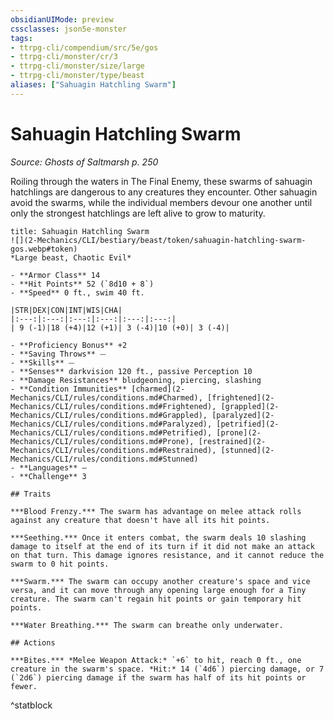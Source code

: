 ```yaml
---
obsidianUIMode: preview
cssclasses: json5e-monster
tags:
- ttrpg-cli/compendium/src/5e/gos
- ttrpg-cli/monster/cr/3
- ttrpg-cli/monster/size/large
- ttrpg-cli/monster/type/beast
aliases: ["Sahuagin Hatchling Swarm"]
---
```

# Sahuagin Hatchling Swarm
*Source: Ghosts of Saltmarsh p. 250*  


Roiling through the waters in The Final Enemy, these swarms of sahuagin hatchlings are dangerous to any creatures they encounter. Other sahuagin avoid the swarms, while the individual members devour one another until only the strongest hatchlings are left alive to grow to maturity.

```ad-statblock
title: Sahuagin Hatchling Swarm
![](2-Mechanics/CLI/bestiary/beast/token/sahuagin-hatchling-swarm-gos.webp#token)
*Large beast, Chaotic Evil*

- **Armor Class** 14 
- **Hit Points** 52 (`8d10 + 8`) 
- **Speed** 0 ft., swim 40 ft.

|STR|DEX|CON|INT|WIS|CHA|
|:---:|:---:|:---:|:---:|:---:|:---:|
| 9 (-1)|18 (+4)|12 (+1)| 3 (-4)|10 (+0)| 3 (-4)|

- **Proficiency Bonus** +2
- **Saving Throws** ⏤
- **Skills** ⏤
- **Senses** darkvision 120 ft., passive Perception 10
- **Damage Resistances** bludgeoning, piercing, slashing
- **Condition Immunities** [charmed](2-Mechanics/CLI/rules/conditions.md#Charmed), [frightened](2-Mechanics/CLI/rules/conditions.md#Frightened), [grappled](2-Mechanics/CLI/rules/conditions.md#Grappled), [paralyzed](2-Mechanics/CLI/rules/conditions.md#Paralyzed), [petrified](2-Mechanics/CLI/rules/conditions.md#Petrified), [prone](2-Mechanics/CLI/rules/conditions.md#Prone), [restrained](2-Mechanics/CLI/rules/conditions.md#Restrained), [stunned](2-Mechanics/CLI/rules/conditions.md#Stunned)
- **Languages** —
- **Challenge** 3

## Traits

***Blood Frenzy.*** The swarm has advantage on melee attack rolls against any creature that doesn't have all its hit points.

***Seething.*** Once it enters combat, the swarm deals 10 slashing damage to itself at the end of its turn if it did not make an attack on that turn. This damage ignores resistance, and it cannot reduce the swarm to 0 hit points.

***Swarm.*** The swarm can occupy another creature's space and vice versa, and it can move through any opening large enough for a Tiny creature. The swarm can't regain hit points or gain temporary hit points.

***Water Breathing.*** The swarm can breathe only underwater.

## Actions

***Bites.*** *Melee Weapon Attack:* `+6` to hit, reach 0 ft., one creature in the swarm's space. *Hit:* 14 (`4d6`) piercing damage, or 7 (`2d6`) piercing damage if the swarm has half of its hit points or fewer.
```
^statblock